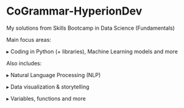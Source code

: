 # CoGrammar-HyperionDev
My solutions from Skills Bootcamp in Data Science (Fundamentals)


Main focus areas:

▸ Coding in Python (+ libraries),
   Machine Learning models 
   and more

Also includes:

▸ Natural Language Processing (NLP)

▸ Data visualization & storytelling

▸ Variables, functions and more
